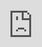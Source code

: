 ```yaml
---
obsidianUIMode: preview
cssClasses: cards, iframe-100
---
```


<div style="display: block; position: absolute; left: 0; top: 0; width: 100%; height: 100%; --aspect-ratio:9/16; padding-bottom: calc(var(--aspect-ratio) * 100%);"><iframe src="https://www.colorbee.com.au/students-gallery" allow="fullscreen" style="position: absolute; top: 0px; left: 0px; border:none; height: 100%; width: 100%;"></iframe></div>